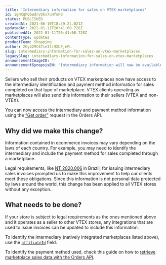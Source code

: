```yaml
---
title: 'Intermediary information for sales on VTEX marketplaces'
id: 1gNXqhQbudnvOkx7uHfoPB
status: PUBLISHED
createdAt: 2021-06-10T18:39:24.021Z
updatedAt: 2022-01-11T20:41:00.728Z
publishedAt: 2022-01-11T20:41:00.728Z
contentType: updates
productTeam: Shopping
author: 2Gy429C47ie3tL9XUEjeFL
slug: intermediary-information-for-sales-on-vtex-marketplaces
legacySlug: intermediary-information-for-sales-on-vtex-marketplaces
announcementImageID: ''
announcementSynopsisEN: 'Intermediary information will now be available for sales completed on VTEX marketplaces.'
---
```


Sellers who sell their products on VTEX marketplaces now have access to the intermediary identification and payment method information for sales completed on that type of marketplace. VTEX clients operating as marketplaces will also send this information to their sellers (VTEX and non-VTEX).

You can now access the intermediary and payment method information using the [“Get order”](https://developers.vtex.com/vtex-developer-docs/reference/orders#getorder) request in the Orders API.

## Why did we make this change?

Information contained in ecommerce invoices may vary depending on the laws of each country. For example, you may need to identify the intermediary and include the payment method for sales completed through a marketplace. 

Legal requirements, like [NT 2020.006](https://www.nfe.fazenda.gov.br/portal/exibirArquivo.aspx?conteudo=/RzDxklkYPU=) in Brazil, for issuing intermediary sales invoices prompted us to make this improvement to help our clients meet these obligations. Since this information is not personal data protected by laws around the world, this change has been applied to all VTEX stores without any exception.

## What needs to be done?

If your store is subject to legal requirements as the ones mentioned above and it operates as a seller to other VTEX stores, any integrations that are used to issue invoices can be updated to include this information.

To identify the intermediary (natively integrated marketplaces listed above), use the [`affiliateId`](https://developers.vtex.com/vtex-developer-docs/reference/orders#getorder) field. 

To identify the payment method used, check this guide on how to [retrieve marketplace sales data with the Orders API](https://developers.vtex.com/vtex-rest-api/docs/fetching-marketplace-payment-method-data-with-the-orders-api).

